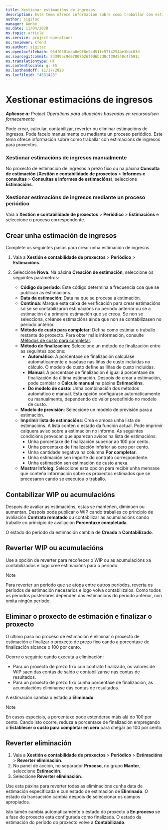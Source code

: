 ```yaml
---
title: Xestionar estimacións de ingresos
description: Este tema ofrece información sobre como traballar con estimacións de ingresos para proxectos.
author: sigitac
manager: Annbe
ms.date: 11/04/2020
ms.topic: article
ms.service: project-operations
ms.reviewer: kfend
ms.author: sigitac
ms.openlocfilehash: 98df0301eaa8e9f8e9cd51fc5714254ae3bbc83d
ms.sourcegitcommit: 2d399bc9d07807626f0d6b2d0cf304240c47591c
ms.translationtype: HT
ms.contentlocale: gl-ES
ms.lasthandoff: 11/17/2020
ms.locfileid: "4531423"
---
```

# <a name="manage-revenue-estimates"></a>Xestionar estimacións de ingresos

_**Aplícase a:** Project Operations para situacións baseadas en recursos/sen fornecemento_

Pode crear, calcular, contabilizar, reverter ou eliminar estimacións de ingresos. Pode facelo manualmente ou mediante un proceso periódico. Este tema ofrece información sobre como traballar con estimacións de ingresos para proxectos.

### <a name="manage-revenue-estimates-manually"></a>Xestionar estimacións de ingresos manualmente

No proxecto de estimación de ingresos a prezo fixo ou na páxina **Consulta de estimación** (**Xestión e contabilidade de proxectos** > **Informes e consultas** > **Consultas e informes de estimacións**), seleccione **Estimacións**.

### <a name="manage-revenue-estimates-using-a-periodic-process"></a>Xestionar estimacións de ingresos mediante un proceso periódico

Vaia a **Xestión e contabilidade de proxectos** > **Periódico** > **Estimacións** e seleccione o proceso correspondente.

## <a name="create-a-revenue-estimate"></a>Crear unha estimación de ingresos

Complete os seguintes pasos para crear unha estimación de ingresos. 

1. Vaia a **Xestión e contabilidade de proxectos** > **Periódico** > **Estimacións**.
2. Seleccione **Nova**. Na páxina **Creación de estimación**, seleccione os seguintes parámetros:

   - **Código do período**: Este código determina a frecuencia coa que se publican as estimacións.
   - **Data da estimación**: Data na que se procesa a estimación.
   - **Continua**: Marque esta caixa de verificación para crear estimacións só se se contabilizaron estimacións no período anterior ou se a estimación é a primeira estimación que se creou. Se non se selecciona, créanse estimacións aínda que non se contabilizasen no período anterior.
   - **Método de custo para completar**: Defina como estimar o traballo restante do proxecto. Para obter máis información, consulte [Métodos de custo para completar](cost-complete-methods.md).
   - **Método de finalización**: Seleccione un método de finalización entre as seguintes opcións:
     - **Automático**: A porcentaxe de finalización calcúlase automaticamente e baséase nas liñas de custo incluídas no cálculo. O modelo de custo define as liñas de custo incluídas.
     - **Manual**: A porcentaxe de finalización é igual á porcentaxe de finalización da última estimación. Despois de crear a estimación, pode cambiar o **Cálculo manual** na páxina **Estimacións**.
     - **Do modelo de custo**: Unha combinación dos métodos automático e manual. Esta opción configúrase automaticamente ou manualmente, dependendo do valor predefinido no modelo de custo.
   - **Modelo de previsión**: Seleccione un modelo de previsión para a estimación.
   - **Imprimir lista de estimacións**: Crea e amosa unha lista de estimacións. A lista contén o estado da función actual. Pode imprimir calquera aviso sobre a estimación no informe. As seguintes condicións provocan que aparezan avisos na lista de estimacións:
     - Unha porcentaxe de finalización superior ao 100 por cento.
     - Unha porcentaxe de finalización inferior ao cero por cento.
     - Unha cantidade negativa na columna **Por completar**.
     - Unha estimación sen importe do contrato correspondente.
     - Unha estimación sen estimación de custo anexa.
   - **Mostrar Infolog**: Seleccione esta opción para recibir unha mensaxe que conteña información sobre os proxectos estimados que se procesaron cando se executou o traballo.


## <a name="post-wip-or-accruals"></a>Contabilizar WIP ou acumulacións

Despois de avaliar as estimacións, estas se manteñen, diminúen ou aumentan. Despois pode publicar o WIP cando traballes co principio de avaliación **Contrato rematado** ou contabilizar as acumulacións cando traballe co principio de avaliación **Porcentaxe completada**.
  
O estado do período da estimación cambia de **Creado** a **Contabilizado**.

## <a name="reverse-wip-or-accruals"></a>Reverter WIP ou acumulacións

Use a opción de reverter para recoñecer o WIP ou as acumulacións xa contabilizados e logo cree estimacións para o período.

> [!NOTE]
> Para reverter un período que se atopa entre outros períodos, reverta os períodos de estimación necesarios e logo volva contabilizalos. Como todos os períodos posteriores dependen das estimacións do período anterior, non omita ningún período.

## <a name="eliminate-the-estimate-project-and-finish-the-project"></a>Eliminar o proxecto de estimación e finalizar o proxecto

O último paso no proceso de estimación é eliminar o proxecto de estimación e finalizar o proxecto de prezo fixo cando a porcentaxe de finalización alcance o 100 por cento.

Ocorre o seguinte cando executa a eliminación:

- Para un proxecto de prezo fixo cun contrato finalizado, os valores de WIP saen das contas de saldo e contabilízanse nas contas de resultados.
- Para un proxecto de prezo fixo cunha porcentaxe de finalización, as acumulacións elimínanse das contas de resultados.

A estimación cambia o estado a **Eliminado**.

> [!NOTE]
> En casos especiais, a porcentaxe pode estenderse máis alá do 100 por cento. Cando isto ocorre, reduza a porcentaxe de finalización empregando o **Establecer o custo para completar en cero** para chegar ao 100 por cento.

## <a name="reverse-elimination"></a>Reverter eliminación

1. Vaia a **Xestión e contabilidade de proxectos** > **Periódico** > **Estimacións** > **Reverter eliminación**. 
2. No panel de acción, no separador **Proceso**, no grupo **Manter**, seleccione **Estimación**. 
3. Seleccione **Reverter eliminación**.

Use esta páxina para reverter todas as eliminacións cunha data de estimación especificada e cun estado de estimación de **Eliminado**. O estado da transacción cambia despois de seleccionar os campos apropiados.

Isto tamén cambia automaticamente o estado do proxecto a **En proceso** se a fase do proxecto está configurada como finalizada. O estado da estimación do período do proxecto volve a **Contabilizado**.
